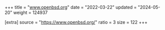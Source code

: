 +++
title = "www.openbsd.org"
date = "2022-03-22"
updated = "2024-05-20"
weight = 124937

[extra]
source = "https://www.openbsd.org/"
ratio = 3
size = 122
+++
